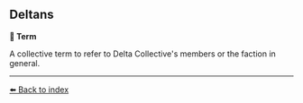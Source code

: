 ## Deltans

**📑 Term**

A collective term to refer to Delta Collective's members or the faction in general.


----------
[⬅️ Back to index](../refs/index.md#b730_s)